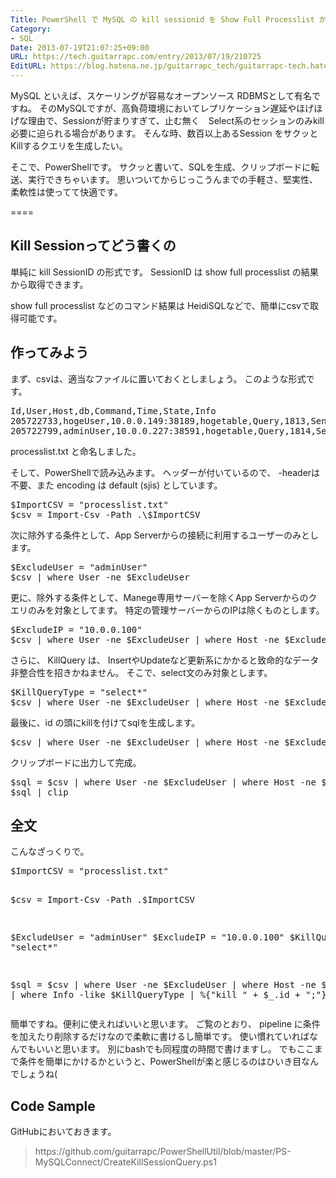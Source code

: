 ```yaml
---
Title: PowerShell で MySQL の kill sessionid を Show Full Processlist から生成してみる
Category:
- SQL
Date: 2013-07-19T21:07:25+09:00
URL: https://tech.guitarrapc.com/entry/2013/07/19/210725
EditURL: https://blog.hatena.ne.jp/guitarrapc_tech/guitarrapc-tech.hatenablog.com/atom/entry/11696248318757675827
---
```


MySQL といえば、スケーリングが容易なオープンソース RDBMSとして有名ですね。
そのMySQLですが、高負荷環境においてレプリケーション遅延やほげほげな理由で、Sessionが貯まりすぎて、止む無く　Select系のセッションのみkill必要に迫られる場合があります。
そんな時、数百以上あるSession をサクッとKillするクエリを生成したい。

そこで、PowerShellです。
サクッと書いて、SQLを生成、クリップボードに転送、実行できちゃいます。
思いついてからじっこうんまでの手軽さ、堅実性、柔軟性は使ってて快適です。

====


<h2>Kill Sessionってどう書くの</h2>
単純に kill SessionID の形式です。
SessionID は show full processlist の結果から取得できます。

show full processlist などのコマンド結果は HeidiSQLなどで、簡単にcsvで取得可能です。

<h2>作ってみよう</h2>
まず、csvは、適当なファイルに置いておくとしましょう。
このような形式です。
<pre class="brush: powershell">
Id,User,Host,db,Command,Time,State,Info
205722733,hogeUser,10.0.0.149:38189,hogetable,Query,1813,Sending data,SELECT `id` FROM `hogetable` AS `hoge` WHERE `login` = '2013-07-03 23:59:59',15
205722799,adminUser,10.0.0.227:38591,hogetable,Query,1814,Sending data,SELECT `id` FROM `hogetable` AS `hoge` WHERE `login` = '2013-07-03 23:59:59',15
</pre>

processlist.txt と命名しました。

そして、PowerShellで読み込みます。
ヘッダーが付いているので、 -headerは不要、また encoding は default (sjis) としています。
<pre class="brush: powershell">
$ImportCSV = &quot;processlist.txt&quot;
$csv = Import-Csv -Path .\$ImportCSV
</pre>

次に除外する条件として、App Serverからの接続に利用するユーザーのみとします。
<pre class="brush: powershell">
$ExcludeUser = &quot;adminUser&quot;
$csv | where User -ne $ExcludeUser
</pre>

更に、除外する条件として、Manege専用サーバーを除くApp Serverからのクエリのみを対象としてます。
特定の管理サーバーからのIPは除くものとします。
<pre class="brush: powershell">
$ExcludeIP = &quot;10.0.0.100&quot;
$csv | where User -ne $ExcludeUser | where Host -ne $ExcludeIP 
</pre>

さらに、 KillQuery は、 InsertやUpdateなど更新系にかかると致命的なデータ非整合性を招きかねません。
そこで、select文のみ対象とします。
<pre class="brush: powershell">
$KillQueryType = &quot;select*&quot;
$csv | where User -ne $ExcludeUser | where Host -ne $ExcludeIP | where Info -like $KillQueryType
</pre>

最後に、id の頭にkillを付けてsqlを生成します。
<pre class="brush: powershell">
$csv | where User -ne $ExcludeUser | where Host -ne $ExcludeIP | where Info -like $KillQueryType | %{&quot;kill &quot; + $_.id + &quot;;&quot;}
</pre>

クリップボードに出力して完成。
<pre class="brush: powershell">
$sql = $csv | where User -ne $ExcludeUser | where Host -ne $ExcludeIP | where Info -like $KillQueryType | %{&quot;kill &quot; + $_.id + &quot;;&quot;}
$sql | clip
</pre>

<h2>全文</h2>
こんなざっくりで。
<pre class="brush: powershell">
$ImportCSV = &quot;processlist.txt&quot;

$csv = Import-Csv -Path .\$ImportCSV

$ExcludeUser = &quot;adminUser&quot;
$ExcludeIP = &quot;10.0.0.100&quot;
$KillQueryType = &quot;select*&quot;

$sql = $csv | where User -ne $ExcludeUser | where Host -ne $ExcludeIP | where Info -like $KillQueryType | %{&quot;kill &quot; + $_.id + &quot;;&quot;}
$sql | clip
</pre>

簡単ですね。便利に使えればいいと思います。
ご覧のとおり、 pipeline に条件を加えたり削除するだけなので柔軟に書けるし簡単です。
使い慣れていればなんでもいいと思います。
別にbashでも同程度の時間で書けますし。
でもここまで条件を簡単にかけるかというと、PowerShellが楽と感じるのはひいき目なんでしょうね(

<h2>Code Sample</h2>
GitHubにおいておきます。
<blockquote>https://github.com/guitarrapc/PowerShellUtil/blob/master/PS-MySQLConnect/CreateKillSessionQuery.ps1</blockquote>
